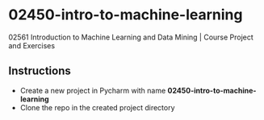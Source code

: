 # 02450-intro-to-machine-learning
02561 Introduction to Machine Learning and Data Mining | Course Project and Exercises

## Instructions

- Create a new project in Pycharm with name **02450-intro-to-machine-learning**
- Clone the repo in the created project directory

